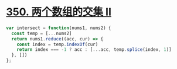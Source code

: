 # [350. 两个数组的交集 II](https://leetcode-cn.com/problems/intersection-of-two-arrays-ii/)

```javascript
var intersect = function(nums1, nums2) {
  const temp = [...nums2]
  return nums1.reduce((acc, cur) => {
    const index = temp.indexOf(cur)
    return index === -1 ? acc : [...acc, temp.splice(index, 1)]
  }, [])
};
```
